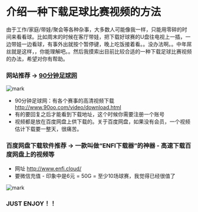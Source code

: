 # 介绍一种下载足球比赛视频的方法

由于工作/家庭/带娃/聚会等各种杂事，大多数人可能像我一样，只能用零碎的时间来看看球。比如周末的时候在客厅带娃，把下载好球赛的U盘往电视上一插，一边带娃一边看球，有事外出就按个暂停键，晚上吃饭接着看。。没办法啊。。中年屌丝就是这样，，你能理解吧。。然后我摸索出目前比较合适的一种下载足球比赛视频的办法，希望对你有帮助。

### 网站推荐 → <u>90分钟足球网</u>

![mark](http://zhf5.ltd/pic/20191202/9eRfQB5h2plO.png)

- 90分钟足球网：有各个赛事的高清视频下载 http://www.90oo.com/video/download.html
- 有的要回复之后才能看到下载地址，这个时候你需要注册一个账号
- 视频都是放在百度网盘上供下载的。关于百度网盘，如果没有会员，一个视频估计下载要一整天，很痛苦。



### 百度网盘下载软件推荐 → 一款叫做“ENFI下载器”的神器 - 高速下载百度网盘上的视频等

- 网址 <http://www.enfi.cloud/>
- 要微信充值 - 印象中是6元 = 50G = 至少10场球赛，我觉得已经很值了

![mark](http://zhf5.ltd/pic/20191202/3j21CuvPzgeC.png)

### JUST ENJOY！！
